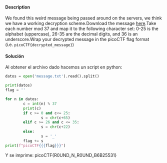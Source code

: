 #### Description

We found this weird message being passed around on the servers, we think we have a working decryption scheme.Download the message [here](https://artifacts.picoctf.net/c/128/message.txt).Take each number mod 37 and map it to the following character set: 0-25 is the alphabet (uppercase), 26-35 are the decimal digits, and 36 is an underscore.Wrap your decrypted message in the picoCTF flag format (i.e. `picoCTF{decrypted_message}`)

#### Solución
Al obtener el archivo dado hacemos un script en python:
```python
datos = open('message.txt').read().split()

print(datos)
flag = ''

for n in datos:
        c = int(n) % 37
        print(c)
        if c >= 0 and c<= 25:
                s = chr(c+65)
        elif c >= 26 and c <= 35:
                s = chr(c+22)
        else:
                s = '_'
        flag += s
print(f"picoCTF{{{flag}}}")

```

Y se imprime:
picoCTF{R0UND_N_R0UND_B6B25531}
